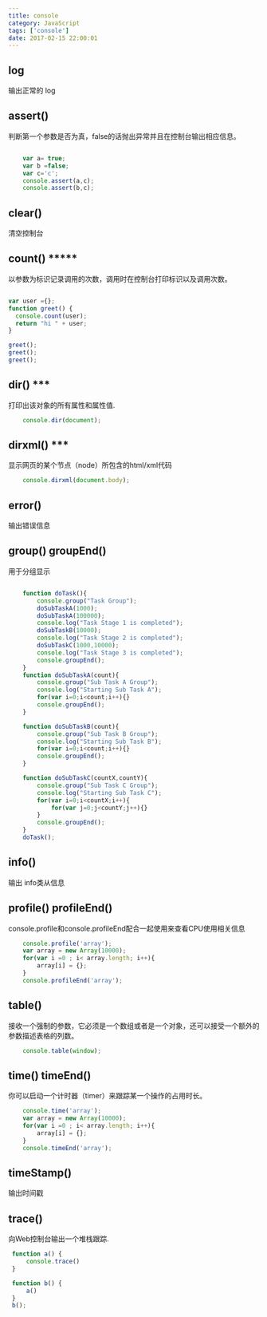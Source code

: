 ```yaml
---
title: console
category: JavaScript
tags: ['console']
date: 2017-02-15 22:00:01
---
```


## log
输出正常的 log

## assert()
判断第一个参数是否为真，false的话抛出异常并且在控制台输出相应信息。

```javascript

    var a= true;
    var b =false;
    var c='c';
    console.assert(a,c);
    console.assert(b,c);

```

## clear()
清空控制台

## count() *****
以参数为标识记录调用的次数，调用时在控制台打印标识以及调用次数。

```javascript

var user ={};
function greet() {
  console.count(user);
  return "hi " + user;
}

greet();
greet();
greet();

```

## dir() ***

打印出该对象的所有属性和属性值.

```javascript
    console.dir(document);
```

## dirxml() ***
显示网页的某个节点（node）所包含的html/xml代码
```javascript
    console.dirxml(document.body);
```

## error()
输出错误信息

## group() groupEnd()
用于分组显示
```javascript

    function doTask(){
        console.group("Task Group");
        doSubTaskA(1000);
        doSubTaskA(100000);
        console.log("Task Stage 1 is completed");
        doSubTaskB(10000);
        console.log("Task Stage 2 is completed");
        doSubTaskC(1000,10000);
        console.log("Task Stage 3 is completed");
        console.groupEnd();
    }
    function doSubTaskA(count){
        console.group("Sub Task A Group");
        console.log("Starting Sub Task A");
        for(var i=0;i<count;i++){}
        console.groupEnd();
    }

    function doSubTaskB(count){
        console.group("Sub Task B Group");
        console.log("Starting Sub Task B");
        for(var i=0;i<count;i++){}
        console.groupEnd();
    }

    function doSubTaskC(countX,countY){
        console.group("Sub Task C Group");
        console.log("Starting Sub Task C");
        for(var i=0;i<countX;i++){
            for(var j=0;j<countY;j++){}
        }
        console.groupEnd();
    }
    doTask();
```

## info()
输出 info类从信息

## profile() profileEnd()
console.profile和console.profileEnd配合一起使用来查看CPU使用相关信息
```javascript
    console.profile('array');
    var array = new Array(10000);
    for(var i =0 ; i< array.length; i++){
        array[i] = {};
    }
    console.profileEnd('array');
```

## table()
接收一个强制的参数，它必须是一个数组或者是一个对象，还可以接受一个额外的参数描述表格的列数。

```javascript
    console.table(window);
```

## time() timeEnd()
你可以启动一个计时器（timer）来跟踪某一个操作的占用时长。
```javascript
    console.time('array');
    var array = new Array(10000);
    for(var i =0 ; i< array.length; i++){
        array[i] = {};
    }
    console.timeEnd('array');
```
## timeStamp()
输出时间戳

## trace()
向Web控制台输出一个堆栈跟踪.

```javascript
 function a() {
     console.trace()
 }

 function b() {
     a()
 }
 b();
```

